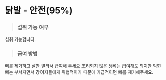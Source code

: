 # 닭발 - 안전(95%)

> ### 섭취 가능 여부 
섭취 가능합니다.

> ### 급여 방법
뼈를 제거하고 살만 발라서 급여해 주세요
조리되지 않은 생뼈는 급여해도 되지만 익힌 뼈는
부서지면서 강이지들에게 위협적이기 때문에 가급적이면 
뼈를 제거해주세요.  
